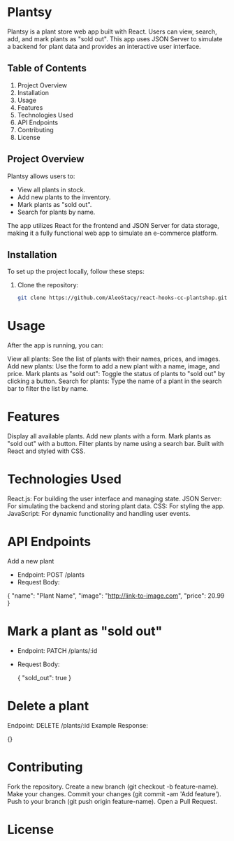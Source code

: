 # Plantsy

Plantsy is a plant store web app built with React. Users can view, search, add, and mark plants as "sold out". This app uses JSON Server to simulate a backend for plant data and provides an interactive user interface.


## Table of Contents
1. Project Overview
2. Installation
3. Usage
4. Features
5. Technologies Used
6. API Endpoints
7. Contributing
8. License


## Project Overview

Plantsy allows users to:
- View all plants in stock.
- Add new plants to the inventory.
- Mark plants as "sold out".
- Search for plants by name.

The app utilizes React for the frontend and JSON Server for data storage, making it a fully functional web app to simulate an e-commerce platform.


## Installation

To set up the project locally, follow these steps:

1. Clone the repository:
   ```bash
   git clone https://github.com/AleoStacy/react-hooks-cc-plantshop.git

# Usage
After the app is running, you can:

View all plants: See the list of plants with their names, prices, and images.
Add new plants: Use the form to add a new plant with a name, image, and price.
Mark plants as "sold out": Toggle the status of plants to "sold out" by clicking a button.
Search for plants: Type the name of a plant in the search bar to filter the list by name.

# Features
Display all available plants.
Add new plants with a form.
Mark plants as "sold out" with a button.
Filter plants by name using a search bar.
Built with React and styled with CSS.

# Technologies Used
React.js: For building the user interface and managing state.
JSON Server: For simulating the backend and storing plant data.
CSS: For styling the app.
JavaScript: For dynamic functionality and handling user events.

# API Endpoints
Add a new plant
- Endpoint: POST /plants
- Request Body:

{
  "name": "Plant Name",
  "image": "http://link-to-image.com",
  "price": 20.99
}
# Mark a plant as "sold out"
- Endpoint: PATCH /plants/:id
- Request Body:

  {
   "sold_out": true
  }
# Delete a plant
Endpoint: DELETE /plants/:id
Example Response:

  {}

# Contributing
Fork the repository.
Create a new branch (git checkout -b feature-name).
Make your changes.
Commit your changes (git commit -am 'Add feature').
Push to your branch (git push origin feature-name).
Open a Pull Request.

# License
